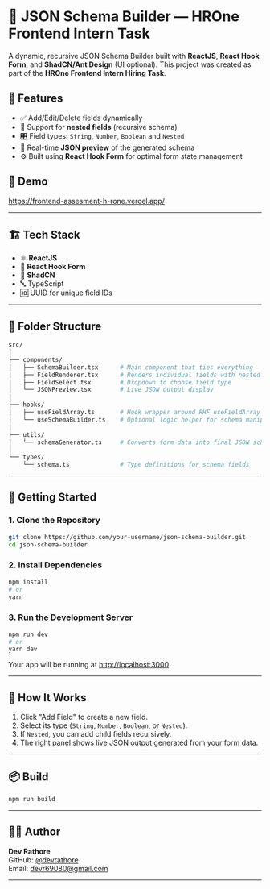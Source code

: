 # 🧩 JSON Schema Builder — HROne Frontend Intern Task

A dynamic, recursive JSON Schema Builder built with **ReactJS**, **React Hook Form**, and **ShadCN/Ant Design** (UI optional). This project was created as part of the **HROne Frontend Intern Hiring Task**.

## 🎯 Features

- ✅ Add/Edit/Delete fields dynamically
- 🔁 Support for **nested fields** (recursive schema)
- 🎛 Field types: `String`, `Number`, `Boolean` and `Nested`
- 🧠 Real-time **JSON preview** of the generated schema
- ⚙ Built using **React Hook Form** for optimal form state management

## 📸 Demo

https://frontend-assesment-h-rone.vercel.app/

---

## 🏗 Tech Stack

- ⚛ **ReactJS**
- 🧰 **React Hook Form**
- 💅 **ShadCN**
- 🔤 TypeScript
- 🆔 UUID for unique field IDs

---

## 📁 Folder Structure

```bash
src/
│
├── components/
│   ├── SchemaBuilder.tsx      # Main component that ties everything
│   ├── FieldRenderer.tsx      # Renders individual fields with nested support
│   ├── FieldSelect.tsx        # Dropdown to choose field type
│   └── JSONPreview.tsx        # Live JSON output display
│
├── hooks/
│   ├── useFieldArray.ts       # Hook wrapper around RHF useFieldArray
│   └── useSchemaBuilder.ts    # Optional logic helper for schema manipulation
│
├── utils/
│   └── schemaGenerator.ts     # Converts form data into final JSON schema
│
└── types/
    └── schema.ts              # Type definitions for schema fields
```

---

## 🚀 Getting Started

### 1. Clone the Repository

```bash
git clone https://github.com/your-username/json-schema-builder.git
cd json-schema-builder
```

### 2. Install Dependencies

```bash
npm install
# or
yarn
```

### 3. Run the Development Server

```bash
npm run dev
# or
yarn dev
```

Your app will be running at [http://localhost:3000](http://localhost:3000)

---

## 🧪 How It Works

1. Click "Add Field" to create a new field.
2. Select its type (`String`, `Number`, `Boolean`, or `Nested`).
3. If `Nested`, you can add child fields recursively.
4. The right panel shows live JSON output generated from your form data.

---

## 📦 Build

```bash
npm run build
```

---

## 👨‍💻 Author

**Dev Rathore**  
GitHub: [@devrathore](https://github.com/devrathore)  
Email: devr69080@gmail.com

---
